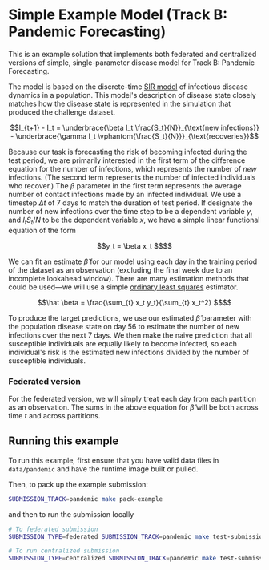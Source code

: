 # Simple Example Model (Track B: Pandemic Forecasting)

This is an example solution that implements both federated and centralized versions of simple, single-parameter disease model for Track B: Pandemic Forecasting.

The model is based on the discrete-time [SIR model](https://people.wku.edu/lily.popova.zhuhadar/) of infectious disease dynamics in a population. This model's description of disease state closely matches how the disease state is represented in the simulation that produced the challenge dataset.

```math
I_{t+1} - I_t = \underbrace{\beta I_t \frac{S_t}{N}}_{\text{new infections}} - \underbrace{\gamma I_t \vphantom{\frac{S_t}{N}}}_{\text{recoveries}}
```

Because our task is forecasting the risk of becoming infected during the test period, we are primarily interested in the first term of the difference equation for the number of infections, which represents the number of _new_ infections. (The second term represents the number of infected individuals who recover.) The $\beta$ parameter in the first term represents the average number of contact infections made by an infected individual. We use a timestep $\Delta t$ of 7 days to match the duration of test period. If designate the number of new infections over the time step to be a dependent variable $y$, and $I_t S_t / N$ to be the dependent variable $x$, we have a simple linear functional equation of the form

```math
y_t = \beta x_t $$
```

We can fit an estimate $\hat \beta$ for our model using each day in the training period of the dataset as an observation (excluding the final week due to an incomplete lookahead window). There are many estimation methods that could be used—we will use a simple [ordinary least squares](https://en.wikipedia.org/wiki/Simple_linear_regression#Simple_linear_regression_without_the_intercept_term_(single_regressor)) estimator.

```math
\hat \beta = \frac{\sum_{t} x_t y_t}{\sum_{t} x_t^2} $$
```

To produce the target predictions, we use our estimated $\hat \beta$ parameter with the population disease state on day 56 to estimate the number of new infections over the next 7 days. We then make the naive prediction that all susceptible individuals are equally likely to become infected, so each individual's risk is the estimated new infections divided by the number of susceptible individuals.

### Federated version

For the federated version, we will simply treat each day from each partition as an observation. The sums in the above equation for $\hat \beta$ will be both across time $t$ and across partitions.

## Running this example

To run this example, first ensure that you have valid data files in `data/pandemic` and have the runtime image built or pulled.

Then, to pack up the example submission:

```bash
SUBMISSION_TRACK=pandemic make pack-example
```

and then to run the submission locally

```bash
# To federated submission
SUBMISSION_TYPE=federated SUBMISSION_TRACK=pandemic make test-submission

# To run centralized submission
SUBMISSION_TYPE=centralized SUBMISSION_TRACK=pandemic make test-submission
```
